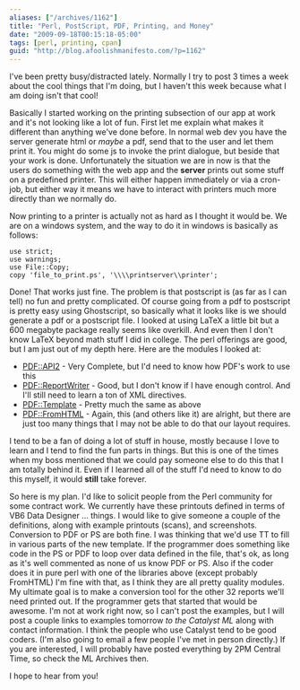 ```yaml
---
aliases: ["/archives/1162"]
title: "Perl, PostScript, PDF, Printing, and Money"
date: "2009-09-18T00:15:18-05:00"
tags: [perl, printing, cpan]
guid: "http://blog.afoolishmanifesto.com/?p=1162"
---
```

I've been pretty busy/distracted lately. Normally I try to post 3 times a week about the cool things that I'm doing, but I haven't this week because what I am doing isn't that cool!

Basically I started working on the printing subsection of our app at work and it's not looking like a lot of fun. First let me explain what makes it different than anything we've done before. In normal web dev you have the server generate html or _maybe_ a pdf, send that to the user and let them print it. You might do some js to invoke the print dialogue, but beside that your work is done. Unfortunately the situation we are in now is that the users do something with the web app and the **server** prints out some stuff on a predefined printer. This will either happen immediately or via a cron-job, but either way it means we have to interact with printers much more directly than we normally do.

Now printing to a printer is actually not as hard as I thought it would be. We are on a windows system, and the way to do it in windows is basically as follows:

    use strict;
    use warnings;
    use File::Copy;
    copy 'file_to_print.ps', '\\\\printserver\\printer';

Done! That works just fine. The problem is that postscript is (as far as I can tell) no fun and pretty complicated. Of course going from a pdf to postscript is pretty easy using Ghostscript, so basically what it looks like is we should generate a pdf or a postscript file. I looked at using LaTeX a little bit but a 600 megabyte package really seems like overkill. And even then I don't know LaTeX beyond math stuff I did in college. The perl offerings are good, but I am just out of my depth here. Here are the modules I looked at:

- [PDF::API2](http://search.cpan.org/perldoc?PDF::API2) - Very Complete, but I'd need to know how PDF's work to use this
- [PDF::ReportWriter](http://search.cpan.org/perldoc?PDF::ReportWriter) - Good, but I don't know if I have enough control. And I'll still need to learn a ton of XML directives.
- [PDF::Template](http://search.cpan.org/perldoc?PDF::Template) - Pretty much the same as above
- [PDF::FromHTML](http://search.cpan.org/perldoc?PDF::FromHTML) - Again, this (and others like it) are alright, but there are just too many things that I may not be able to do that our layout requires.

I tend to be a fan of doing a lot of stuff in house, mostly because I love to learn and I tend to find the fun parts in things. But this is one of the times when my boss mentioned that we could pay someone else to do this that I am totally behind it. Even if I learned all of the stuff I'd need to know to do this myself, it would **still** take forever.

So here is my plan. I'd like to solicit people from the Perl community for some contract work. We currently have these printouts defined in terms of VB6 Data Designer ... things. I would like to give someone a couple of the definitions, along with example printouts (scans), and screenshots. Conversion to PDF or PS are both fine. I was thinking that we'd use TT to fill in various parts of the new template. If the programmer does something like code in the PS or PDF to loop over data defined in the file, that's ok, as long as it's well commented as none of us know PDF or PS. Also if the coder does it in pure perl with one of the libraries above (except probably FromHTML) I'm fine with that, as I think they are all pretty quality modules. My ultimate goal is to make a conversion tool for the other 32 reports we'll need printed out. If the programmer gets that started that would be awesome. I'm not at work right now, so I can't post the examples, but I will post a couple links to examples tomorrow _to the Catalyst ML_ along with contact information. I think the people who use Catalyst tend to be good coders. (I'm also going to email a few people I've met in person directly.) If you are interested, I will probably have posted everything by 2PM Central Time, so check the ML Archives then.

I hope to hear from you!

